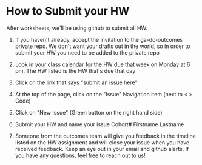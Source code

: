 # How to Submit your HW 

After worksheets, we'll be using github to submit all HW:

1. If you haven't already, accept the invitation to the ga-dc-outcomes private repo. We don't want your drafts out in the world, so in order to submit your HW you need to be added to the private repo 

2. Look in your class calendar for the HW due that week on Monday at 6 pm. The HW listed is the HW that's due that day 

3. Click on the link that says "submit an issue here" 

4. At the top of the page, click on the "Issue" Navigation item (next to < > Code) 

5. Click on "New Issue" (Green button on the right hand side) 

6. Submit your HW and name your issue Cohort# Firstname Lastname 

7. Someone from the outcomes team will give you feedback in the timeline listed on the HW assignment and will close your issue when you have received feedback. Keep an eye out in your email and github alerts. If you have any questions, feel free to reach out to us! 
